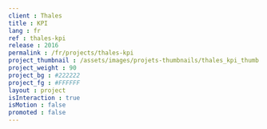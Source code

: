 ```yaml
---
client : Thales
title : KPI
lang : fr
ref : thales-kpi
release : 2016
permalink : /fr/projects/thales-kpi
project_thumbnail : /assets/images/projets-thumbnails/thales_kpi_thumb.png
project_weight : 90
project_bg : #222222
project_fg : #FFFFFF
layout : project
isInteraction : true
isMotion : false
promoted : false
---
```

